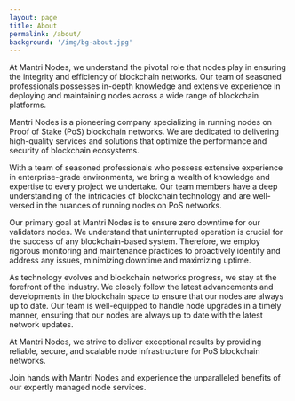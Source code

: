 ```yaml
---
layout: page
title: About
permalink: /about/
background: '/img/bg-about.jpg'
---
```


At Mantri Nodes, we understand the pivotal role that nodes play in ensuring the integrity and efficiency of blockchain networks. Our team of seasoned professionals possesses in-depth knowledge and extensive experience in deploying and maintaining nodes across a wide range of blockchain platforms.

Mantri Nodes is a pioneering company specializing in running nodes on Proof of Stake (PoS) blockchain networks. We are dedicated to delivering high-quality services and solutions that optimize the performance and security of blockchain ecosystems.

With a team of seasoned professionals who possess extensive experience in enterprise-grade environments, we bring a wealth of knowledge and expertise to every project we undertake. Our team members have a deep understanding of the intricacies of blockchain technology and are well-versed in the nuances of running nodes on PoS networks.

Our primary goal at Mantri Nodes is to ensure zero downtime for our validators nodes. We understand that uninterrupted operation is crucial for the success of any blockchain-based system. Therefore, we employ rigorous monitoring and maintenance practices to proactively identify and address any issues, minimizing downtime and maximizing uptime.

As technology evolves and blockchain networks progress, we stay at the forefront of the industry. We closely follow the latest advancements and developments in the blockchain space to ensure that our nodes are always up to date. Our team is well-equipped to handle node upgrades in a timely manner, ensuring that our nodes are always up to date with the latest network updates.

At Mantri Nodes, we strive to deliver exceptional results by providing reliable, secure, and scalable node infrastructure for PoS blockchain networks.

Join hands with Mantri Nodes and experience the unparalleled benefits of our expertly managed node services. 

